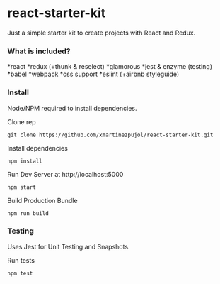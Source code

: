 # react-starter-kit
Just a simple starter kit to create projects with React and Redux.


### What is included?

*react
*redux (+thunk & reselect)
*glamorous
*jest & enzyme (testing)
*babel
*webpack
*css support
*eslint (+airbnb styleguide)

### Install
Node/NPM required to install dependencies.

Clone rep
``` shell
git clone https://github.com/xmartinezpujol/react-starter-kit.git
```

Install dependencies
``` shell
npm install
```

Run Dev Server at http://localhost:5000
``` shell
npm start
```

Build Production Bundle
``` shell
npm run build
```

### Testing

Uses Jest for Unit Testing and Snapshots.

Run tests
``` shell
npm test
```

